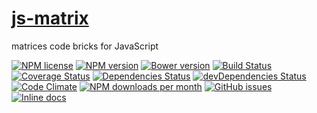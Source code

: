 [js-matrix](http://aureooms.github.io/js-matrix)
==

matrices code bricks for JavaScript

[![NPM license](http://img.shields.io/npm/l/aureooms-js-matrix.svg?style=flat)](https://raw.githubusercontent.com/aureooms/js-matrix/master/LICENSE)
[![NPM version](http://img.shields.io/npm/v/aureooms-js-matrix.svg?style=flat)](https://www.npmjs.org/package/aureooms-js-matrix)
[![Bower version](http://img.shields.io/bower/v/aureooms-js-matrix.svg?style=flat)](http://bower.io/search/?q=aureooms-js-matrix)
[![Build Status](http://img.shields.io/travis/aureooms/js-matrix.svg?style=flat)](https://travis-ci.org/aureooms/js-matrix)
[![Coverage Status](http://img.shields.io/coveralls/aureooms/js-matrix.svg?style=flat)](https://coveralls.io/r/aureooms/js-matrix)
[![Dependencies Status](http://img.shields.io/david/aureooms/js-matrix.svg?style=flat)](https://david-dm.org/aureooms/js-matrix#info=dependencies)
[![devDependencies Status](http://img.shields.io/david/dev/aureooms/js-matrix.svg?style=flat)](https://david-dm.org/aureooms/js-matrix#info=devDependencies)
[![Code Climate](http://img.shields.io/codeclimate/github/aureooms/js-matrix.svg?style=flat)](https://codeclimate.com/github/aureooms/js-matrix)
[![NPM downloads per month](http://img.shields.io/npm/dm/aureooms-js-matrix.svg?style=flat)](https://www.npmjs.org/package/aureooms-js-matrix)
[![GitHub issues](http://img.shields.io/github/issues/aureooms/js-matrix.svg?style=flat)](https://github.com/aureooms/js-matrix/issues)
[![Inline docs](http://inch-ci.org/github/aureooms/js-matrix.svg?branch=master&style=shields)](http://inch-ci.org/github/aureooms/js-matrix)
